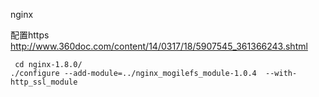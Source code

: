 nginx

配置https
http://www.360doc.com/content/14/0317/18/5907545_361366243.shtml 

```
 cd nginx-1.8.0/
./configure --add-module=../nginx_mogilefs_module-1.0.4  --with-http_ssl_module


 
```